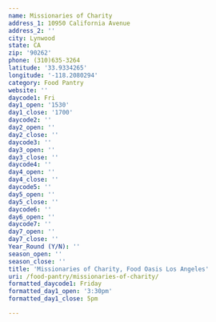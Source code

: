 ```yaml
---
name: Missionaries of Charity
address_1: 10950 California Avenue
address_2: ''
city: Lynwood
state: CA
zip: '90262'
phone: (310)635-3264
latitude: '33.9334265'
longitude: '-118.2080294'
category: Food Pantry
website: ''
daycode1: Fri
day1_open: '1530'
day1_close: '1700'
daycode2: ''
day2_open: ''
day2_close: ''
daycode3: ''
day3_open: ''
day3_close: ''
daycode4: ''
day4_open: ''
day4_close: ''
daycode5: ''
day5_open: ''
day5_close: ''
daycode6: ''
day6_open: ''
daycode7: ''
day7_open: ''
day7_close: ''
Year_Round (Y/N): ''
season_open: ''
season_close: ''
title: 'Missionaries of Charity, Food Oasis Los Angeles'
uri: /food-pantry/missionaries-of-charity/
formatted_daycode1: Friday
formatted_day1_open: '3:30pm'
formatted_day1_close: 5pm

---
```

